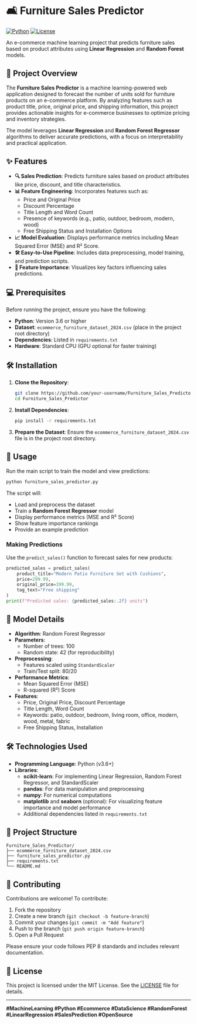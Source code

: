 # 🛋️ Furniture Sales Predictor

[![Python](https://img.shields.io/badge/Python-3.6+-blue.svg)](https://www.python.org/)
[![License](https://img.shields.io/badge/License-MIT-green.svg)](https://opensource.org/licenses/MIT)

An e-commerce machine learning project that predicts furniture sales based on product attributes using **Linear Regression** and **Random Forest** models.

## 📖 Project Overview

The **Furniture Sales Predictor** is a machine learning-powered web application designed to forecast the number of units sold for furniture products on an e-commerce platform. By analyzing features such as product title, price, original price, and shipping information, this project provides actionable insights for e-commerce businesses to optimize pricing and inventory strategies.

The model leverages **Linear Regression** and **Random Forest Regressor** algorithms to deliver accurate predictions, with a focus on interpretability and practical application.

## ✨ Features

- **🔍 Sales Prediction**: Predicts furniture sales based on product attributes like price, discount, and title characteristics.
- **📊 Feature Engineering**: Incorporates features such as:
  - Price and Original Price
  - Discount Percentage
  - Title Length and Word Count
  - Presence of keywords (e.g., patio, outdoor, bedroom, modern, wood)
  - Free Shipping Status and Installation Options
- **📈 Model Evaluation**: Displays performance metrics including Mean Squared Error (MSE) and R² Score.
- **🛠️ Easy-to-Use Pipeline**: Includes data preprocessing, model training, and prediction scripts.
- **🔎 Feature Importance**: Visualizes key factors influencing sales predictions.

## 💻 Prerequisites

Before running the project, ensure you have the following:

- **Python**: Version 3.6 or higher
- **Dataset**: `ecommerce_furniture_dataset_2024.csv` (place in the project root directory)
- **Dependencies**: Listed in `requirements.txt`
- **Hardware**: Standard CPU (GPU optional for faster training)

## 🛠️ Installation

1. **Clone the Repository**:
   ```bash
   git clone https://github.com/your-username/Furniture_Sales_Predictor.git
   cd Furniture_Sales_Predictor
   ```

2. **Install Dependencies**:
   ```bash
   pip install -r requirements.txt
   ```

3. **Prepare the Dataset**:
   Ensure the `ecommerce_furniture_dataset_2024.csv` file is in the project root directory.

## 🚀 Usage

Run the main script to train the model and view predictions:

```bash
python furniture_sales_predictor.py
```

The script will:
- Load and preprocess the dataset
- Train a **Random Forest Regressor** model
- Display performance metrics (MSE and R² Score)
- Show feature importance rankings
- Provide an example prediction

### Making Predictions

Use the `predict_sales()` function to forecast sales for new products:

```python
predicted_sales = predict_sales(
    product_title="Modern Patio Furniture Set with Cushions",
    price=299.99,
    original_price=399.99,
    tag_text="Free shipping"
)
print(f"Predicted sales: {predicted_sales:.2f} units")
```

## 🧠 Model Details

- **Algorithm**: Random Forest Regressor
- **Parameters**:
  - Number of trees: 100
  - Random state: 42 (for reproducibility)
- **Preprocessing**:
  - Features scaled using `StandardScaler`
  - Train/Test split: 80/20
- **Performance Metrics**:
  - Mean Squared Error (MSE)
  - R-squared (R²) Score
- **Features**:
  - Price, Original Price, Discount Percentage
  - Title Length, Word Count
  - Keywords: patio, outdoor, bedroom, living room, office, modern, wood, metal, fabric
  - Free Shipping Status, Installation

## 🛠️ Technologies Used

- **Programming Language**: Python (v3.6+)
- **Libraries**:
  - **scikit-learn**: For implementing Linear Regression, Random Forest Regressor, and StandardScaler
  - **pandas**: For data manipulation and preprocessing
  - **numpy**: For numerical computations
  - **matplotlib** and **seaborn** (optional): For visualizing feature importance and model performance
  - Additional dependencies listed in `requirements.txt`

## 📂 Project Structure

```
Furniture_Sales_Predictor/
├── ecommerce_furniture_dataset_2024.csv
├── furniture_sales_predictor.py
├── requirements.txt
└── README.md
```

## 🤝 Contributing

Contributions are welcome! To contribute:

1. Fork the repository
2. Create a new branch (`git checkout -b feature-branch`)
3. Commit your changes (`git commit -m "Add feature"`)
4. Push to the branch (`git push origin feature-branch`)
5. Open a Pull Request

Please ensure your code follows PEP 8 standards and includes relevant documentation.

## 📜 License

This project is licensed under the MIT License. See the [LICENSE](LICENSE) file for details.

---

**#MachineLearning #Python #Ecommerce #DataScience #RandomForest #LinearRegression #SalesPrediction #OpenSource**
